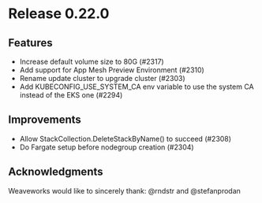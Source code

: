 # Release 0.22.0

## Features

- Increase default volume size to 80G (#2317)
- Add support for App Mesh Preview Environment (#2310)
- Rename update cluster to upgrade cluster (#2303)
- Add KUBECONFIG_USE_SYSTEM_CA env variable to use the system CA instead of the EKS one (#2294)

## Improvements

- Allow StackCollection.DeleteStackByName() to succeed (#2308)
- Do Fargate setup before nodegroup creation (#2304)

## Acknowledgments
Weaveworks would like to sincerely thank:
@rndstr and @stefanprodan
